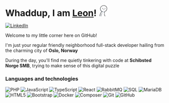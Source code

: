 <h1 style="border: none; margin-bottom: 0;">Whaddup, I am <a href="https://github.com/LeonBerner" target="_blank">Leon</a>! <img src="./gifs/person-finger-guns.gif" width="32"></h1>

[![LinkedIn](https://img.shields.io/badge/-LinkedIn-0e76a8?&logo=LinkedIn&style=plastic)](https://www.linkedin.com/in/leon-torgersen-berner)

Welcome to my little corner here on GitHub!

I'm just your regular friendly neighborhood full-stack developer hailing from the charming city of **Oslo, Norway**

During the day, you'll find me quietly tinkering with code at **Schibsted Norge SMB**, trying to make sense of this digital puzzle

### Languages and technologies
![PHP](https://img.shields.io/badge/-PHP-000?&logo=php&style=plastic)
![JavaScript](https://img.shields.io/badge/-JavaScript-000?&logo=JavaScript&style=plastic)
![TypeScript](https://img.shields.io/badge/-TypeScript-000?&logo=TypeScript&style=plastic)
![React](https://img.shields.io/badge/-React-000?&logo=React&style=plastic)
![RabbitMQ](https://img.shields.io/badge/-RabbitMQ-000?&logo=RabbitMQ&style=plastic)
![SQL](https://img.shields.io/badge/-SQL-000?&logo=MySQL&style=plastic)
![MariaDB](https://img.shields.io/badge/-MariaDB-000?&logo=mariadb&style=plastic)
![HTML5](https://img.shields.io/badge/-HTML5-000?&logo=html5&style=plastic)
![Bootstrap](https://img.shields.io/badge/-Bootstrap-000?&logo=bootstrap&style=plastic)
![Docker](https://img.shields.io/badge/-Docker-000?&logo=Docker&style=plastic)
![Composer](https://img.shields.io/badge/-Composer-000?&logo=Composer&style=plastic)
![Git](https://img.shields.io/badge/-Git-000?&logo=Git&style=plastic)
![GitHub](https://img.shields.io/badge/-GitHub-000?&logo=GitHub&style=plastic)